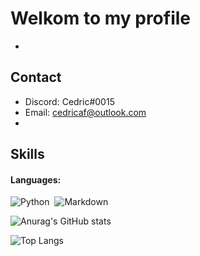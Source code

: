 

# Welkom to my profile

*

## Contact
* Discord: Cedric#0015
* Email: cedricaf@outlook.com
* 


## Skills

#### Languages:

![Python](https://img.shields.io/badge/Python-3776AB?style=for-the-badge&logo=python&logoColor=white)&nbsp;
![Markdown](https://img.shields.io/badge/markdown-%23000000.svg?style=for-the-badge&logo=markdown&logoColor=white)

![Anurag's GitHub stats](https://github-readme-stats.vercel.app/api?username=cedrickiraly&show_icons=true&theme=dark)

![Top Langs](https://github-readme-stats.vercel.app/api/top-langs/?username=cedrickiraly&show_icons=true&theme=dark)
